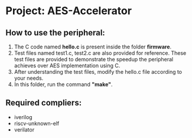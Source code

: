 # Project: AES-Accelerator

## How to use the peripheral:
1. The C code named **hello.c** is present inside the folder **firmware**. 
2. Test files named test1.c, test2.c are also provided for reference. These test files are provided to demonstrate the speedup the peripheral achieves over AES implementation using C.
3. After understanding the test files, modify the hello.c file according to your needs.
4. In this folder, run the command **"make"**.

## Required compliers:
* iverilog
* riscv-unknown-elf
* verilator


